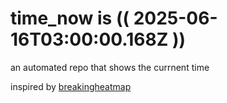 # time_now is (( 2025-06-16T03:00:00.168Z ))

an automated repo that shows the currnent time

inspired by [breakingheatmap](https://github.com/breakingheatmap/breakingheatmap)